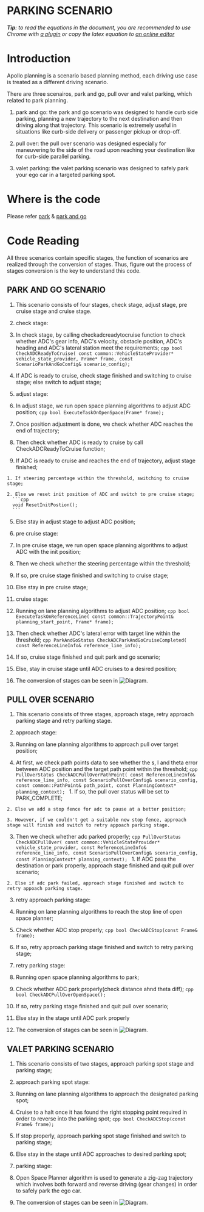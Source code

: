# PARKING SCENARIO

_**Tip**: to read the equations in the document, you are recommended to use Chrome with [a plugin](https://chrome.google.com/webstore/detail/tex-all-the-things/cbimabofgmfdkicghcadidpemeenbffn) or copy the latex equation to [an online editor](http://www.hostmath.com/)_

# Introduction

Apollo planning is a scenario based planning method, each driving use case is treated as a different driving scenario.

There are three scenairos, park and go, pull over and valet parking, which related to park planning.

1. park and go: the park and go scenario was designed to handle curb side parking, planning a new trajectory to the next destination and then driving along that trajectory. This scenario is extremely useful in situations like curb-side delivery or passenger pickup or drop-off. 

2. pull over: the pull over scenario was designed especially for maneuvering to the side of the road upon reaching your destination like for curb-side parallel parking. 

3. valet parking: the valet parking scenario was designed to safely park your ego car in a targeted parking spot.

# Where is the code

Please refer [park](https://github.com/ApolloAuto/apollo/modules/planning/scenarios/park/) & [park and go](https://github.com/ApolloAuto/apollo/modules/planning/scenarios/park_and_go/)

# Code Reading

All three scenarios contain specific stages, the function of scenarios are realized through the conversion of stages. Thus, figure out the process of stages conversion is the key to understand this code.  

## PARK AND GO SCENARIO
1. This scenario consists of four stages, check stage, adjust stage, pre cruise stage and cruise stage. 

2. check stage:
  1. In check stage, by calling checkadcreadytocruise function to check whether ADC's gear info, ADC's velocity, obstacle position, ADC's heading and ADC's lateral station meet the requirements;
    ```cpp
    bool CheckADCReadyToCruise(
        const common::VehicleStateProvider* vehicle_state_provider, Frame* frame,
        const ScenarioParkAndGoConfig& scenario_config);
    ```
  2. If ADC is ready to cruise, check stage finished and switching to cruise stage; else switch to adjust stage;

3. adjust stage:
  1. In adjust stage, we run open space planning algorithms to adjust ADC position;
    ```cpp
    bool ExecuteTaskOnOpenSpace(Frame* frame);
    ```
  2. Once position adjustment is done, we check whether ADC reaches the end of trajectory;

  3. Then check whether ADC is ready to cruise by call CheckADCReadyToCruise function;

  4. If ADC is ready to cruise and reaches the end of trajectory, adjust stage finished;

    1. If steering percentage within the threshold, switching to cruise stage;

    2. Else we reset init position of ADC and switch to pre cruise stage;
      ```cpp
      void ResetInitPostion();
      ```
  5. Else stay in adjust stage to adjust ADC position;

4. pre cruise stage:
  1. In pre cruise stage, we run open space planning algorithms to adjust ADC with the init position;

  2. Then we check whether the steering percentage within the threshold;

  3. If so, pre cruise stage finished and switching to cruise stage;

  4. Else stay in pre cruise stage;

5. cruise stage: 
  1. Running on lane planning algorithms to adjust ADC position;
    ```cpp
    bool ExecuteTaskOnReferenceLine(
        const common::TrajectoryPoint& planning_start_point, Frame* frame);         
    ```
  2. Then check whether ADC's lateral error with target line within the threshold;
    ```cpp
    ParkAndGoStatus CheckADCParkAndGoCruiseCompleted(
        const ReferenceLineInfo& reference_line_info);
    ```
  3. If so, cruise stage finished and quit park and go scenario;

  4. Else, stay in cruise stage until ADC cruises to a desired position;

  5. The conversion of stages can be seen in 
    ![Diagram](images/parking_scenairo_fig_1.png).          

## PULL OVER SCENARIO
1. This scenario consists of three stages, approach stage, retry approach parking stage and retry parking stage.

2. approach stage:
  1. Running on lane planning algorithms to approach pull over target position; 

  2. At first, we check path points data to see whether the s, l and theta error between ADC position and the target path point within the threshold;
    ```cpp
    PullOverStatus CheckADCPullOverPathPoint(
        const ReferenceLineInfo& reference_line_info,
        const ScenarioPullOverConfig& scenario_config,
        const common::PathPoint& path_point,
        const PlanningContext* planning_context);
    ```
    1. If so, the pull over status will be set to PARK_COMPLETE;

    2. Else we add a stop fence for adc to pause at a better position;

    3. However, if we couldn't get a suitable new stop fence, approach stage will finish and switch to retry appoach parking stage. 

  3. Then we check whether adc parked properly;
    ```cpp
    PullOverStatus CheckADCPullOver(
        const common::VehicleStateProvider* vehicle_state_provider,
        const ReferenceLineInfo& reference_line_info,
        const ScenarioPullOverConfig& scenario_config,
        const PlanningContext* planning_context);
    ```
    1. If ADC pass the destination or park properly, approach stage finished and quit pull over scenario;

    2. Else if adc park failed, approach stage finished and switch to retry appoach parking stage.

3. retry approach parking stage:    
  1. Running on lane planning algorithms to reach the stop line of open space planner;

  2. Check whether ADC stop properly;
    ```cpp
    bool CheckADCStop(const Frame& frame);
    ```
  3. If so, retry approach parking stage finished and switch to retry parking stage;

4. retry parking stage:     
  1. Running open space planning algorithms to park;

  2. Check whether ADC park properly(check distance ahnd theta diff);
    ```cpp
    bool CheckADCPullOverOpenSpace();
    ```
  3. If so, retry parking stage finished and quit pull over scenario;
  
  4. Else stay in the stage until ADC park properly

  5. The conversion of stages can be seen in 
    ![Diagram](images/parking_scenairo_fig_2.png).    

## VALET PARKING SCENARIO
1. This scenario consists of two stages, approach parking spot stage and parking stage;

2. approach parking spot stage:
  1. Running on lane planning algorithms to approach the designated parking spot;

  2. Cruise to a halt once it has found the right stopping point required in order to reverse into the parking spot;
    ```cpp
    bool CheckADCStop(const Frame& frame);
    ```
  3. If stop properly, approach parking spot stage finished and switch to parking stage;

  4. Else stay in the stage until ADC approaches to desired parking spot;

3. parking stage:
  1. Open Space Planner algorithm is used to generate a zig-zag trajectory which involves both forward and reverse driving (gear changes) in order to safely park the ego car.

  2. The conversion of stages can be seen in 
  ![Diagram](images/parking_scenairo_fig_3.png).
